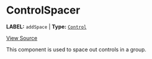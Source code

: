 # ControlSpacer

**LABEL:** `addSpace` | **Type:** [`Control`](./control-interface.md)

[View Source](../../../../../vime-complete/src/plugins/controls/control/ControlSpacer.svelte)

This component is used to space out controls in a group.
